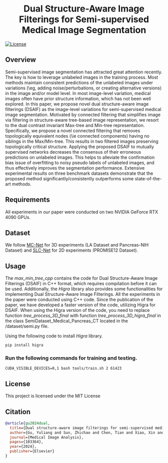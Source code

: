 <p align="center">
  <h1 align="center"> Dual Structure-Aware Image Filterings for Semi-supervised Medical Image Segmentation</h1>
</p>


[![License](https://img.shields.io/badge/License-MIT-blue.svg)](LICENSE)

## Overview

Semi-supervised image segmentation has attracted great attention recently. 
The key is how to leverage unlabeled images in the training process. 
Most methods maintain consistent predictions of the unlabeled images under variations (\eg, adding noise/perturbations, or creating alternative versions) in the image and/or model level. 
In most image-level variation, medical images often have prior structure information, which has not been well explored.
In this paper, we propose novel dual structure-aware image filterings (DSAIF) as the image-level variations for semi-supervised medical image segmentation. 
Motivated by connected filtering that simplifies image via filtering in structure-aware tree-based image representation, we resort to the dual contrast invariant Max-tree and Min-tree representation.
Specifically, we propose a novel connected filtering that removes topologically equivalent nodes (\ie connected components) having no siblings in the Max/Min-tree. This results in two filtered images preserving topologically critical structure. 
Applying the proposed DSAIF to mutually supervised networks decreases the consensus of their erroneous predictions on unlabeled images. This helps to alleviate the confirmation bias issue of overfitting to noisy pseudo labels of unlabeled images, and thus effectively improves the segmentation performance. 
Extensive experimental results on three benchmark datasets demonstrate that the proposed method significantly/consistently outperforms some state-of-the-art methods. 

<!-- <img width="100%" src="./figs/pipeline.jpg" /> -->

## Requirements
All experiments in our paper were conducted on two NVIDIA GeForce RTX 4090 GPUs.

## Dataset
We follow <a href="https://github.com/ycwu1997/MC-Net">MC-Net</a> for 3D experiments (LA Dataset and Pancreas-NIH Dataset) and <a href="https://github.com/igip-liu/SLC-Net">SLC-Net</a>  for 2D experiments  (PROMISE12 Dataset).


## Usage
The *max_min_tree_cpp* contains the code for Dual Structure-Aware Image Filterings (DSAIF) in C++ format, which requires compilation before it can be used. Additionally, the *Higra* library also provides some functionalities for implementing Dual Structure-Aware Image Filterings. All the experiments in the paper were conducted using C++ code. Since the publication of the paper, we have developed a faster version of the code, utilizing Higra for DSAIF.  When using the Higra version of the code, you need to replace function *tree_process_3D_final* with function *tree_process_3D_higra_final* in the class SemiDataset_Medical_Pancreas_CT  located in the /dataset/semi.py file.

Using the following code to install *Higra* library.
```python
pip install higra
```


### Run the following commands for training and testing. 

```shell
CUDA_VISIBLE_DEVICES=0,1 bash tools/train.sh 2 61423
```


## License
This project is licensed under the MIT License

## Citation
```bibtex
@article{gu2024dual,
  title={Dual structure-aware image filterings for semi-supervised medical image segmentation},
  author={Gu, Yuliang and Sun, Zhichao and Chen, Tian and Xiao, Xin and Liu, Yepeng and Xu, Yongchao and Najman, Laurent},
  journal={Medical Image Analysis},
  pages={103364},
  year={2024},
  publisher={Elsevier}
}

```
